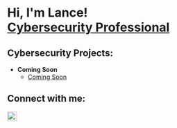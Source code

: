 <h1>Hi, I'm Lance! <br/><a href="[https://www.linkedin.com/in/lance-lockett/]">Cybersecurity Professional</a></h1>

<h2>Cybersecurity Projects:</h2>

- <b>Coming Soon</b>
  - [Coming Soon](LinkGoesHere)



<h2> Connect with me:</h2>

[<img align="left" alt="lance-lockett | LinkedIn" width="22px" src="https://cdn.jsdelivr.net/npm/simple-icons@v3/icons/linkedin.svg" />][linkedin]

[linkedin]: https://linkedin.com/in/lance-lockett/
